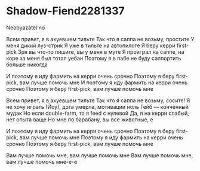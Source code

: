 # Shadow-Fiend2281337
Neobyazatel'no

Всем привет, я в ахуевшем тильте
Так что я саппа не возьму, простите
У меня дикий луз-стрик
Я уже в тильте на автопилоте
Я беру керри first-pick
Зря вы что-то пишите, вы у меня в муте
Я проиграл на саппе, на коре за меня был тотал уебан
Поэтому я в пабе не буду саппортить больше никогда

И поэтому я иду фармить на керри очень срочно
Поэтому я беру first-pick, вам лучше помочь мне
И поэтому я иду фармить на керри очень срочно
Поэтому я беру first-pick, вам лучше помочь мне

Всем привет, я в ахуевшем тильте
Так что я саппа не возьму, сосите!
Я не хочу играть (Йоу), дота умерла, мотивации ноль
Гейб — конченный мудак
Но если double-farm, то я feed с нулевой
Да, я на керри слабый, нет опыта ваще
Но мне по барабану, вы все животные, е

И поэтому я иду фармить на керри очень срочно
Поэтому я беру first-pick, вам лучше помочь мне
Поэтому я иду фармить на керри очень срочно
Поэтому я беру first-pick, вам лучше помочь мне

Вам лучше помочь мне, вам лучше помочь мне
Вам лучше помочь мне, вам лучше помочь мне-е-е
